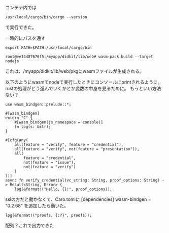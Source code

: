 コンテナ内では
```
/usr/local/cargo/bin/cargo --version
```
で実行できた。

一時的にパスを通す
```
export PATH=$PATH:/usr/local/cargo/bin
```

```
root@ee14487676f5:/myapp/didkit/lib/web# wasm-pack build --target nodejs
```
これは、/myapp/didkit/lib/web/pkgにwasmファイルが生成される。

以下のようにwasmでnodeで実行したときにコンソールにprintされるように。
rustの処理がどう進んでいくかとか変数の中身を見るために。
もっといい方法ない？
```
use wasm_bindgen::prelude::*;

#[wasm_bindgen]
extern "C" {
    #[wasm_bindgen(js_namespace = console)]
    fn log(s: &str);
}

#[cfg(any(
    all(feature = "verify", feature = "credential"),
    all(feature = "verify", not(feature = "presentation")),
    all(
        feature = "credential",
        not(feature = "issue"),
        not(feature = "verify")
    )
))]
async fn verify_credential(vc_string: String, proof_options: String) -> Result<String, Error> {
    log(&format!("Hello, {}!", proof_options));
```
ssiの方だと動かなくて、Caro.tomlに
[dependencies]
wasm-bindgen = "0.2.68"
を追加したら動いた。

```
log(&format!("proofs, {:?}", proofs));
```
配列？これで出力できた